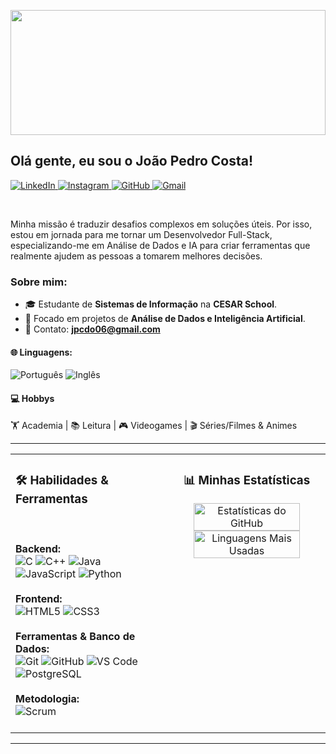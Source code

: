 <p align="center">
  <img src="https://i.pinimg.com/originals/b4/e3/71/b4e371619042d1e80918d09904e90f7d.gif" width="100%" height="200">
</p>


## Olá gente, eu sou o João Pedro Costa! 
<p align="left">
  <a href="https://www.linkedin.com/in/joão-pedro-costa-de-oliveira-1bb5912b8" target="_blank">
    <img src="https://img.shields.io/badge/LinkedIn-0077B5?style=flat&logo=linkedin&logoColor=white" alt="LinkedIn">
  </a>
  <a href="https://www.instagram.com/jp._costa_" target="_blank">
    <img src="https://img.shields.io/badge/Instagram-E4405F?style=flat&logo=instagram&logoColor=white" alt="Instagram">
  </a>
  <a href="https://github.com/JoaoPedro-Costa-Oliveira" target="_blank">
    <img src="https://img.shields.io/badge/GitHub-100000?style=flat&logo=github&logoColor=white" alt="GitHub">
  </a>
  <a href="mailto:jpcdo06@gmail.com" target="_blank">
    <img src="https://img.shields.io/badge/Gmail-D14836?style=flat&logo=gmail&logoColor=white" alt="Gmail">
  </a>
</p>

<br>
<p align="left">
  Minha missão é traduzir desafios complexos em soluções úteis. Por isso, estou em jornada para me tornar um Desenvolvedor Full-Stack, especializando-me em Análise de Dados e IA para criar ferramentas que realmente ajudem as pessoas a tomarem melhores decisões.
</p>

### Sobre mim:

- 🎓 Estudante de **Sistemas de Informação** na **CESAR School**.
- 💪 Focado em projetos de **Análise de Dados e Inteligência Artificial**.
- 📧 Contato: **jpcdo06@gmail.com**

#### 🌐 Linguagens:
<p>
  <img src="https://img.shields.io/badge/BR Português-Nativo-green?style=flat" alt="Português">
  <img src="https://img.shields.io/badge/EN Inglês-Intermediário-blue?style=flat" alt="Inglês">
</p>

#### 💻 Hobbys
🏋️ Academia | 📚 Leitura | 🎮 Videogames | 🎬 Séries/Filmes & Animes


---

<table width="100%">
  <tr>
    <td valign="top" width="50%">
      <div align="left">
        <h3>🛠️ Habilidades & Ferramentas</h3>
        <br><br>
        <strong>Backend:</strong><br>
        <img src="https://img.shields.io/badge/C-A8B9CC?style=flat&logo=c&logoColor=white" alt="C">
        <img src="https://img.shields.io/badge/C++-00599C?style=flat&logo=cplusplus&logoColor=white" alt="C++">
        <img src="https://img.shields.io/badge/Java-ED8B00?style=flat&logo=openjdk&logoColor=white" alt="Java">
        <img src="https://img.shields.io/badge/JavaScript-F7DF1E?style=flat&logo=javascript&logoColor=black" alt="JavaScript">
        <img src="https://img.shields.io/badge/Python-3776AB?style=flat&logo=python&logoColor=white" alt="Python">
        <br><br>
        <strong>Frontend:</strong><br>
        <img src="https://img.shields.io/badge/HTML5-E34F26?style=flat&logo=html5&logoColor=white" alt="HTML5">
        <img src="https://img.shields.io/badge/CSS3-1572B6?style=flat&logo=css3&logoColor=white" alt="CSS3">
        <br><br>
        <strong>Ferramentas & Banco de Dados:</strong><br>
        <img src="https://img.shields.io/badge/Git-F05032?style=flat&logo=git&logoColor=white" alt="Git">
        <img src="https://img.shields.io/badge/GitHub-181717?style=flat&logo=github&logoColor=white" alt="GitHub">
        <img src="https://img.shields.io/badge/VS_Code-007ACC?style=flat&logo=visualstudiocode&logoColor=white" alt="VS Code">
        <img src="https://img.shields.io/badge/PostgreSQL-4169E1?style=flat&logo=postgresql&logoColor=white" alt="PostgreSQL">
        <br><br>
        <strong>Metodologia:</strong><br>
        <img src="https://img.shields.io/badge/Scrum-0078D4?style=flat&logo=trello&logoColor=white" alt="Scrum">
        <br><br>
      </div>
    </td>
    <td valign="top" width="50%">
      <div align="center">
        <h3>📊 Minhas Estatísticas</h3>
        <a href="https://github.com/JoaoPedro-Costa-Oliveira">
          <img src="https://github-readme-stats.vercel.app/api?username=JoaoPedro-Costa-Oliveira&show_icons=true&theme=dracula&include_all_commits=true&count_private=true" alt="Estatísticas do GitHub" width="85%"/>
          <img src="https://github-readme-stats.vercel.app/api/top-langs/?username=JoaoPedro-Costa-Oliveira&layout=compact&langs_count=8&theme=dracula&hide=html" alt="Linguagens Mais Usadas" width="85%"/>
        </a>
      </div>
    </td>
  </tr>
</table>

---

